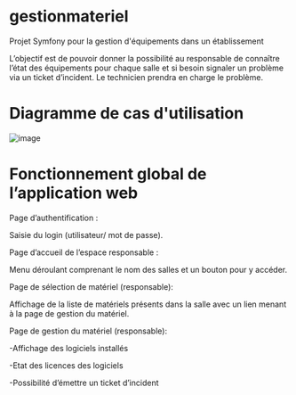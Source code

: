 # gestionmateriel
Projet Symfony pour la gestion d'équipements dans un établissement

L’objectif est de pouvoir donner la possibilité au responsable de connaître l’état des
équipements pour chaque salle et si besoin signaler un problème via un ticket d’incident. Le
technicien prendra en charge le problème.

# Diagramme de cas d'utilisation

![image](https://github.com/duperrav/gestionmateriel/assets/101574941/982098f4-4eaa-48dd-b45b-ee58515b69b1)


# Fonctionnement global de l’application web

Page d’authentification : 
  
Saisie du login (utilisateur/ mot de passe).

Page d’accueil de l’espace responsable :  
  
Menu déroulant comprenant le nom des salles et un bouton pour y accéder.

Page de sélection de matériel (responsable):
  
Affichage de la liste de matériels présents dans la salle avec un lien menant à la page de gestion
du matériel.

Page de gestion du matériel (responsable):  
  
-Affichage des logiciels installés  
  
-Etat des licences des logiciels  
  
-Possibilité d’émettre un ticket d’incident  
